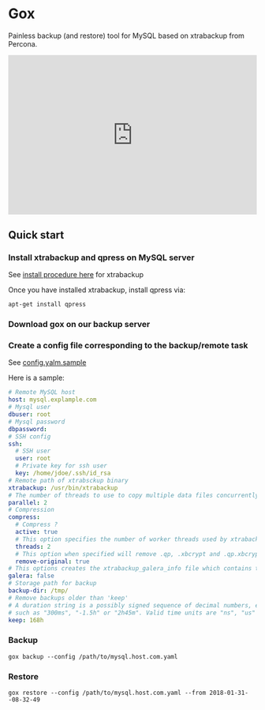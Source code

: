 # Gox

Painless backup (and restore) tool for MySQL based on xtrabackup from Percona.

<div style="width:100%;height:0;padding-bottom:64%;position:relative;"><iframe src="https://giphy.com/embed/zcCGBRQshGdt6" width="100%" height="100%" style="position:absolute" frameBorder="0" class="giphy-embed" allowFullScreen></iframe></div>

## Quick start


### Install xtrabackup and qpress on MySQL server

See [install procedure here](https://www.percona.com/doc/percona-xtrabackup/2.4/index.html#installation) for xtrabackup

Once you have installed xtrabackup, install qpress via:

```
apt-get install qpress
```

### Download gox on our backup server


### Create a config file corresponding to the backup/remote task

See [config.yalm.sample](config.yalm.sample)

Here is a sample:

```yaml
# Remote MySQL host
host: mysql.explample.com
# Mysql user
dbuser: root
# Mysql password
dbpassword:
# SSH config
ssh:
  # SSH user
  user: root
  # Private key for ssh user
  key: /home/jdoe/.ssh/id_rsa
# Remote path of xtrabsckup binary
xtrabackup: /usr/bin/xtrabackup
# The number of threads to use to copy multiple data files concurrently when creating a backup
parallel: 2
# Compression 
compress:
  # Compress ?
  active: true
  # This option specifies the number of worker threads used by xtrabackup for parallel data compression
  threads: 2
  # This option when specified will remove .qp, .xbcrypt and .qp.xbcrypt files after decryption and decompression.
  remove-original: true
# This options creates the xtrabackup_galera_info file which contains the local node state at the time of the backup. 
galera: false
# Storage path for backup
backup-dir: /tmp/
# Remove backups older than 'keep' 
# A duration string is a possibly signed sequence of decimal numbers, each with optional fraction and a unit suffix,
# such as "300ms", "-1.5h" or "2h45m". Valid time units are "ns", "us" (or "µs"), "ms", "s", "m", "h".
keep: 168h
```

### Backup

```
gox backup --config /path/to/mysql.host.com.yaml
```

### Restore

```
gox restore --config /path/to/mysql.host.com.yaml --from 2018-01-31--08-32-49
```
